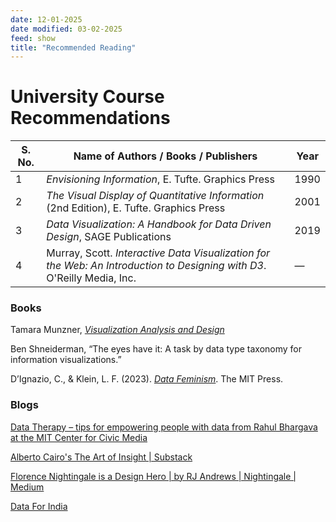 ```yaml
---
date: 12-01-2025
date modified: 03-02-2025
feed: show
title: "Recommended Reading"
---
```

# University Course Recommendations

| **S. No.** | **Name of Authors / Books / Publishers**                                                                                | **Year** |
| ---------- | ----------------------------------------------------------------------------------------------------------------------- | -------- |
| 1          | *Envisioning Information*, E. Tufte. Graphics Press                                                                     | 1990     |
| 2          | *The Visual Display of Quantitative Information* (2nd Edition), E. Tufte. Graphics Press                                | 2001     |
| 3          | *Data Visualization: A Handbook for Data Driven Design*, SAGE Publications                                              | 2019     |
| 4          | Murray, Scott. *Interactive Data Visualization for the Web: An Introduction to Designing with D3*. O'Reilly Media, Inc. | —        |

### Books

Tamara Munzner, _[Visualization Analysis and Design](https://www.cs.ubc.ca/~tmm/vadbook/)_

Ben Shneiderman, “The eyes have it: A task by data type taxonomy for information visualizations.”

D’Ignazio, C., & Klein, L. F. (2023). _[Data Feminism](https://data-feminism.mitpress.mit.edu/)_. The MIT Press.

### Blogs

[Data Therapy – tips for empowering people with data from Rahul Bhargava at the MIT Center for Civic Media](https://datatherapy.org/)

[Alberto Cairo's The Art of Insight \| Substack](https://theartofinsight.substack.com/)

[Florence Nightingale is a Design Hero \| by RJ Andrews \| Nightingale \| Medium](https://medium.com/nightingale/florence-nightingale-is-a-design-hero-8bf6e5f2147)

[Data For India](https://www.dataforindia.com/)